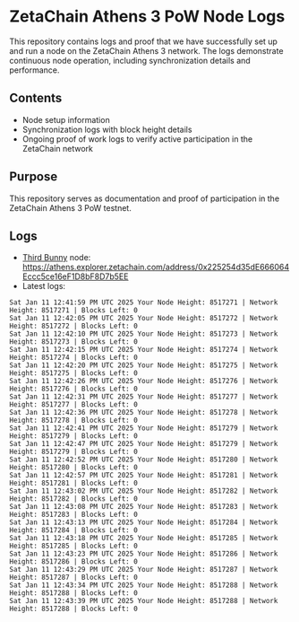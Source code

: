 # ZetaChain Athens 3 PoW Node Logs
This repository contains logs and proof that we have successfully set up and run a node on the ZetaChain Athens 3 network. The logs demonstrate continuous node operation, including synchronization details and performance.

## Contents
- Node setup information
- Synchronization logs with block height details
- Ongoing proof of work logs to verify active participation in the ZetaChain network

## Purpose
This repository serves as documentation and proof of participation in the ZetaChain Athens 3 PoW testnet.

## Logs

- [Third Bunny](https://thirdbunny.xyz/) node: https://athens.explorer.zetachain.com/address/0x225254d35dE666064Eccc5ce16eF1D8bF8D7b5EE
- Latest logs:
```
Sat Jan 11 12:41:59 PM UTC 2025 Your Node Height: 8517271 | Network Height: 8517271 | Blocks Left: 0
Sat Jan 11 12:42:05 PM UTC 2025 Your Node Height: 8517272 | Network Height: 8517272 | Blocks Left: 0
Sat Jan 11 12:42:10 PM UTC 2025 Your Node Height: 8517273 | Network Height: 8517273 | Blocks Left: 0
Sat Jan 11 12:42:15 PM UTC 2025 Your Node Height: 8517274 | Network Height: 8517274 | Blocks Left: 0
Sat Jan 11 12:42:20 PM UTC 2025 Your Node Height: 8517275 | Network Height: 8517275 | Blocks Left: 0
Sat Jan 11 12:42:26 PM UTC 2025 Your Node Height: 8517276 | Network Height: 8517276 | Blocks Left: 0
Sat Jan 11 12:42:31 PM UTC 2025 Your Node Height: 8517277 | Network Height: 8517277 | Blocks Left: 0
Sat Jan 11 12:42:36 PM UTC 2025 Your Node Height: 8517278 | Network Height: 8517278 | Blocks Left: 0
Sat Jan 11 12:42:41 PM UTC 2025 Your Node Height: 8517279 | Network Height: 8517279 | Blocks Left: 0
Sat Jan 11 12:42:47 PM UTC 2025 Your Node Height: 8517279 | Network Height: 8517279 | Blocks Left: 0
Sat Jan 11 12:42:52 PM UTC 2025 Your Node Height: 8517280 | Network Height: 8517280 | Blocks Left: 0
Sat Jan 11 12:42:57 PM UTC 2025 Your Node Height: 8517281 | Network Height: 8517281 | Blocks Left: 0
Sat Jan 11 12:43:02 PM UTC 2025 Your Node Height: 8517282 | Network Height: 8517282 | Blocks Left: 0
Sat Jan 11 12:43:08 PM UTC 2025 Your Node Height: 8517283 | Network Height: 8517283 | Blocks Left: 0
Sat Jan 11 12:43:13 PM UTC 2025 Your Node Height: 8517284 | Network Height: 8517284 | Blocks Left: 0
Sat Jan 11 12:43:18 PM UTC 2025 Your Node Height: 8517285 | Network Height: 8517285 | Blocks Left: 0
Sat Jan 11 12:43:23 PM UTC 2025 Your Node Height: 8517286 | Network Height: 8517286 | Blocks Left: 0
Sat Jan 11 12:43:29 PM UTC 2025 Your Node Height: 8517287 | Network Height: 8517287 | Blocks Left: 0
Sat Jan 11 12:43:34 PM UTC 2025 Your Node Height: 8517288 | Network Height: 8517288 | Blocks Left: 0
Sat Jan 11 12:43:39 PM UTC 2025 Your Node Height: 8517288 | Network Height: 8517288 | Blocks Left: 0
```
